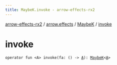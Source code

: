 ```yaml
---
title: MaybeK.invoke - arrow-effects-rx2
---
```


[arrow-effects-rx2](../../index.html) / [arrow.effects](../index.html) / [MaybeK](index.html) / [invoke](./invoke.html)

# invoke

`operator fun <A> invoke(fa: () -> `[`A`](invoke.html#A)`): `[`MaybeK`](index.html)`<`[`A`](invoke.html#A)`>`